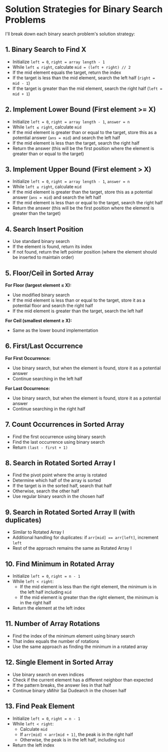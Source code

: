 # Solution Strategies for Binary Search Problems

I'll break down each binary search problem's solution strategy:

## 1. Binary Search to Find X
- Initialize `left = 0`, `right = array length - 1`
- While `left ≤ right`, calculate `mid = (left + right) // 2`
- If the mid element equals the target, return the index
- If the target is less than the mid element, search the left half (`right = mid - 1`)
- If the target is greater than the mid element, search the right half (`left = mid + 1`)

## 2. Implement Lower Bound (First element >= X)
- Initialize `left = 0`, `right = array length - 1`, `answer = n`
- While `left ≤ right`, calculate `mid`
- If the mid element is greater than or equal to the target, store this as a potential answer (`ans = mid`) and search the left half
- If the mid element is less than the target, search the right half
- Return the answer (this will be the first position where the element is greater than or equal to the target)

## 3. Implement Upper Bound (First element > X)
- Initialize `left = 0`, `right = array length - 1`, `answer = n`
- While `left ≤ right`, calculate `mid`
- If the mid element is greater than the target, store this as a potential answer (`ans = mid`) and search the left half
- If the mid element is less than or equal to the target, search the right half
- Return the answer (this will be the first position where the element is greater than the target)

## 4. Search Insert Position
- Use standard binary search
- If the element is found, return its index
- If not found, return the left pointer position (where the element should be inserted to maintain order)

## 5. Floor/Ceil in Sorted Array

**For Floor (largest element ≤ X):**
- Use modified binary search
- If the mid element is less than or equal to the target, store it as a potential floor and search the right half
- If the mid element is greater than the target, search the left half

**For Ceil (smallest element ≥ X):**
- Same as the lower bound implementation

## 6. First/Last Occurrence

**For First Occurrence:**
- Use binary search, but when the element is found, store it as a potential answer
- Continue searching in the left half

**For Last Occurrence:**
- Use binary search, but when the element is found, store it as a potential answer
- Continue searching in the right half

## 7. Count Occurrences in Sorted Array
- Find the first occurrence using binary search
- Find the last occurrence using binary search
- Return `(last - first + 1)`

## 8. Search in Rotated Sorted Array I
- Find the pivot point where the array is rotated
- Determine which half of the array is sorted
- If the target is in the sorted half, search that half
- Otherwise, search the other half
- Use regular binary search in the chosen half

## 9. Search in Rotated Sorted Array II (with duplicates)
- Similar to Rotated Array I
- Additional handling for duplicates: if `arr[mid] == arr[left]`, increment `left`
- Rest of the approach remains the same as Rotated Array I

## 10. Find Minimum in Rotated Array
- Initialize `left = 0`, `right = n - 1`
- While `left < right`:
  - If the mid element is less than the right element, the minimum is in the left half including `mid`
  - If the mid element is greater than the right element, the minimum is in the right half
- Return the element at the left index

## 11. Number of Array Rotations
- Find the index of the minimum element using binary search
- That index equals the number of rotations
- Use the same approach as finding the minimum in a rotated array

## 12. Single Element in Sorted Array
- Use binary search on even indices
- Check if the current element has a different neighbor than expected
- If the pattern breaks, the answer lies in that half
- Continue binary sMihir Sai Dudearch in the chosen half

## 13. Find Peak Element
- Initialize `left = 0`, `right = n - 1`
- While `left < right`:
  - Calculate `mid`
  - If `arr[mid] < arr[mid + 1]`, the peak is in the right half
  - Otherwise, the peak is in the left half, including `mid`
- Return the left index

